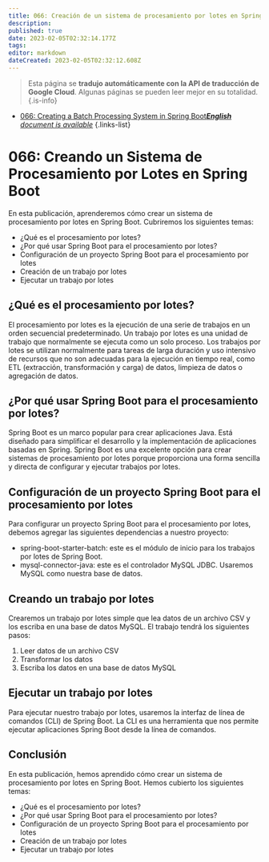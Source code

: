 ```yaml
---
title: 066: Creación de un sistema de procesamiento por lotes en Spring Boot
description: 
published: true
date: 2023-02-05T02:32:14.177Z
tags: 
editor: markdown
dateCreated: 2023-02-05T02:32:12.608Z
---
```


> Esta página se **tradujo automáticamente con la API de traducción de Google Cloud**.
Algunas páginas se pueden leer mejor en su totalidad.{.is-info}



- [066: Creating a Batch Processing System in Spring Boot***English** document is available*](/en/Knowledge-base/Spring-Boot/Learning/066-creating-a-batch-processing-system-in-spring-boot)
{.links-list}


# 066: Creando un Sistema de Procesamiento por Lotes en Spring Boot

En esta publicación, aprenderemos cómo crear un sistema de procesamiento por lotes en Spring Boot. Cubriremos los siguientes temas:

* ¿Qué es el procesamiento por lotes?
* ¿Por qué usar Spring Boot para el procesamiento por lotes?
* Configuración de un proyecto Spring Boot para el procesamiento por lotes
* Creación de un trabajo por lotes
* Ejecutar un trabajo por lotes

## ¿Qué es el procesamiento por lotes?

El procesamiento por lotes es la ejecución de una serie de trabajos en un orden secuencial predeterminado. Un trabajo por lotes es una unidad de trabajo que normalmente se ejecuta como un solo proceso. Los trabajos por lotes se utilizan normalmente para tareas de larga duración y uso intensivo de recursos que no son adecuadas para la ejecución en tiempo real, como ETL (extracción, transformación y carga) de datos, limpieza de datos o agregación de datos.

## ¿Por qué usar Spring Boot para el procesamiento por lotes?

Spring Boot es un marco popular para crear aplicaciones Java. Está diseñado para simplificar el desarrollo y la implementación de aplicaciones basadas en Spring. Spring Boot es una excelente opción para crear sistemas de procesamiento por lotes porque proporciona una forma sencilla y directa de configurar y ejecutar trabajos por lotes.

## Configuración de un proyecto Spring Boot para el procesamiento por lotes

Para configurar un proyecto Spring Boot para el procesamiento por lotes, debemos agregar las siguientes dependencias a nuestro proyecto:

* spring-boot-starter-batch: este es el módulo de inicio para los trabajos por lotes de Spring Boot.
* mysql-connector-java: este es el controlador MySQL JDBC. Usaremos MySQL como nuestra base de datos.

## Creando un trabajo por lotes

Crearemos un trabajo por lotes simple que lea datos de un archivo CSV y los escriba en una base de datos MySQL. El trabajo tendrá los siguientes pasos:

1. Leer datos de un archivo CSV
2. Transformar los datos
3. Escriba los datos en una base de datos MySQL

## Ejecutar un trabajo por lotes

Para ejecutar nuestro trabajo por lotes, usaremos la interfaz de línea de comandos (CLI) de Spring Boot. La CLI es una herramienta que nos permite ejecutar aplicaciones Spring Boot desde la línea de comandos.

## Conclusión

En esta publicación, hemos aprendido cómo crear un sistema de procesamiento por lotes en Spring Boot. Hemos cubierto los siguientes temas:

* ¿Qué es el procesamiento por lotes?
* ¿Por qué usar Spring Boot para el procesamiento por lotes?
* Configuración de un proyecto Spring Boot para el procesamiento por lotes
* Creación de un trabajo por lotes
* Ejecutar un trabajo por lotes